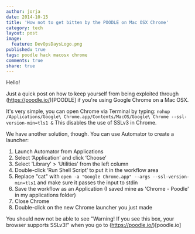 ```yaml
---
author: jorja
date: 2014-10-15
title: 'How not to get bitten by the POODLE on Mac OSX Chrome'
category: tech
layout: post
image:
  feature: DevOpsDaysLogo.png
published: true
tags: poodle hack macosx chrome
comments: true
share: true
---
```

Hello! 

Just a quick post on how to keep yourself from being exploited through (https://poodle.io/)[POODLE] if you're using Google Chrome on a Mac OSX. 

It's very simple, you can open Chrome via Terminal by typing: 
`nohup /Applications/Google\ Chrome.app/Contents/MacOS/Google\ Chrome --ssl-version-min=tls1 &`
This disables the use of SSLv3 in Chrome.

We have another solution, though. You can use Automator to create a launcher:

1. Launch Automator from Applications
2. Select ‘Application’ and click ‘Choose’
3. Select 'Library' > ‘Utilities’ from the left column
4. Double-click ‘Run Shell Script’ to put it in the workflow area
5. Replace "cat" with `open -a "Google Chrome.app" --args --ssl-version-min=tls1` and make sure it passes the input to stdin
6. Save the workflow as an Application (I saved mine as 'Chrome - Poodle' in my applications folder)
7. Close Chrome
8. Double-click on the new Chrome launcher you just made

You should now not be able to see "Warning! If you see this box, your browser supports SSLv3!" when you go to (https://poodle.io/)[poodle.io]
